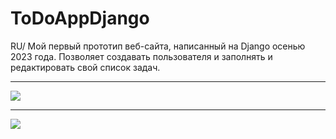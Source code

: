 # ToDoAppDjango
RU/ Мой первый прототип веб-сайта, написанный на Django осенью 2023 года. Позволяет создавать пользователя и заполнять и редактировать свой список задач.
<hr>
<img src="https://github.com/user-attachments/assets/cde9bfae-d12e-4c82-8f32-9868725c11d2">
<hr>
<img src="https://github.com/user-attachments/assets/9589b658-3d96-43bd-914a-a032df61cd52">
